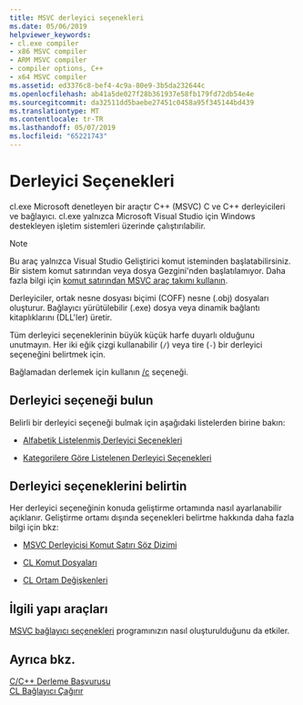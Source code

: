 ```yaml
---
title: MSVC derleyici seçenekleri
ms.date: 05/06/2019
helpviewer_keywords:
- cl.exe compiler
- x86 MSVC compiler
- ARM MSVC compiler
- compiler options, C++
- x64 MSVC compiler
ms.assetid: ed3376c8-bef4-4c9a-80e9-3b5da232644c
ms.openlocfilehash: ab41a5de027f28b361937e58fb179fd72db54e4e
ms.sourcegitcommit: da32511dd5baebe27451c0458a95f345144bd439
ms.translationtype: MT
ms.contentlocale: tr-TR
ms.lasthandoff: 05/07/2019
ms.locfileid: "65221743"
---
```

# <a name="compiler-options"></a>Derleyici Seçenekleri

cl.exe Microsoft denetleyen bir araçtır C++ (MSVC) C ve C++ derleyicileri ve bağlayıcı. cl.exe yalnızca Microsoft Visual Studio için Windows destekleyen işletim sistemleri üzerinde çalıştırılabilir.

> [!NOTE]
> Bu araç yalnızca Visual Studio Geliştirici komut isteminden başlatabilirsiniz. Bir sistem komut satırından veya dosya Gezgini'nden başlatılamıyor. Daha fazla bilgi için [komut satırından MSVC araç takımı kullanın](../building-on-the-command-line.md).

Derleyiciler, ortak nesne dosyası biçimi (COFF) nesne (.obj) dosyaları oluşturur. Bağlayıcı yürütülebilir (.exe) dosya veya dinamik bağlantı kitaplıklarını (DLL'ler) üretir.

Tüm derleyici seçeneklerinin büyük küçük harfe duyarlı olduğunu unutmayın. Her iki eğik çizgi kullanabilir (`/`) veya tire (`-`) bir derleyici seçeneğini belirtmek için.

Bağlamadan derlemek için kullanın [/c](c-compile-without-linking.md) seçeneği.

## <a name="find-a-compiler-option"></a>Derleyici seçeneği bulun

Belirli bir derleyici seçeneği bulmak için aşağıdaki listelerden birine bakın:

- [Alfabetik Listelenmiş Derleyici Seçenekleri](compiler-options-listed-alphabetically.md)

- [Kategorilere Göre Listelenen Derleyici Seçenekleri](compiler-options-listed-by-category.md)

## <a name="specify-compiler-options"></a>Derleyici seçeneklerini belirtin

Her derleyici seçeneğinin konuda geliştirme ortamında nasıl ayarlanabilir açıklanır. Geliştirme ortamı dışında seçenekleri belirtme hakkında daha fazla bilgi için bkz:

- [MSVC Derleyicisi Komut Satırı Söz Dizimi](compiler-command-line-syntax.md)

- [CL Komut Dosyaları](cl-command-files.md)

- [CL Ortam Değişkenleri](cl-environment-variables.md)

## <a name="related-build-tools"></a>İlgili yapı araçları

[MSVC bağlayıcı seçenekleri](linker-options.md) programınızın nasıl oluşturulduğunu da etkiler.

## <a name="see-also"></a>Ayrıca bkz.

[C/C++ Derleme Başvurusu](c-cpp-building-reference.md)<br/>
[CL Bağlayıcı Çağırır](cl-invokes-the-linker.md)
